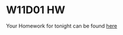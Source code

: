 # W11D01 HW
Your Homework for tonight can be found [here](https://github.com/ga-dc/wdidc5_project4#tuesday-hw-26-may)
